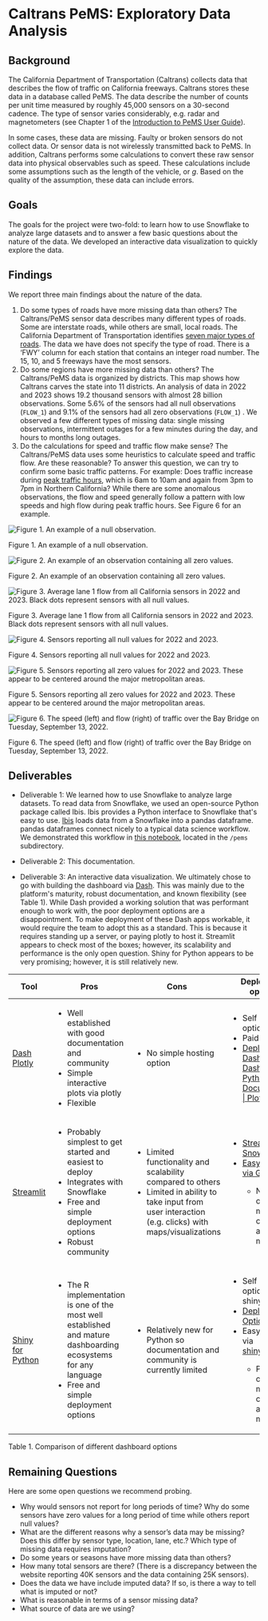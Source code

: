 # Caltrans PeMS: Exploratory Data Analysis

## Background

The California Department of Transportation (Caltrans) collects data that describes the flow of traffic on California freeways. Caltrans stores these data in a database called PeMS. The data describe the number of counts per unit time measured by roughly 45,000 sensors on a 30-second cadence. The type of sensor varies considerably, e.g. radar and magnetometers (see Chapter 1 of the [Introduction to PeMS User Guide](https://pems.dot.ca.gov/Papers/PeMS_Intro_User_Guide_v6.pdf)).

In some cases, these data are missing. Faulty or broken sensors do not collect data. Or sensor data is not wirelessly transmitted back to PeMS. In addition, Caltrans performs some calculations to convert these raw sensor data into physical observables such as speed. These calculations include some assumptions such as the length of the vehicle, or *g*. Based on the quality of the assumption, these data can include errors.

## Goals
The goals for the project were two-fold: to learn how to use Snowflake to analyze large datasets and to answer a few basic questions about the nature of the data. We developed an interactive data visualization to quickly explore the data.

## Findings

We report three main findings about the nature of the data.

1. Do some types of roads have more missing data than others? The Caltrans/PeMS sensor data describes many different types of roads. Some are interstate roads, while others are small, local roads. The California Department of Transportation identifies [seven major types of roads](https://dot.ca.gov/programs/research-innovation-system-information/office-of-highway-system-information-performance/functional-classification). The data we have does not specify the type of road. There is a ‘FWY’ column for each station that contains an integer road number. The 15, 10, and 5 freeways have the most sensors.
2. Do some regions have more missing data than others? The Caltrans/PeMS data is organized by districts. This map shows how Caltrans carves the state into 11 districts. An analysis of data in 2022 and 2023 shows 19.2 thousand sensors with almost 28 billion observations. Some 5.6% of the sensors had all null observations (`FLOW_1`) and 9.1% of the sensors had all zero observations (`FLOW_1`) . We observed a few different types of missing data: single missing observations, intermittent outages for a few minutes during the day, and hours to months long outages.
3. Do the calculations for speed and traffic flow make sense? The Caltrans/PeMS data uses some heuristics to calculate speed and traffic flow. Are these reasonable? To answer this question, we can try to confirm some basic traffic patterns. For example: Does traffic increase during [peak traffic hours](https://dot.ca.gov/programs/traffic-operations/hov), which is 6am to 10am and again from 3pm to 7pm in Northern California? While there are some anomalous observations, the flow and speed generally follow a pattern with low speeds and high flow during peak traffic hours. See Figure 6 for an example.

![Figure 1. An example of a null observation.](../images/fig1.png)

Figure 1. An example of a null observation.

![Figure 2. An example of an observation containing all zero values.](../images/fig2.png)

Figure 2. An example of an observation containing all zero values.

![Figure 3. Average lane 1 flow from all California sensors in 2022 and 2023. Black dots represent sensors with all null values.](../images/fig3.png)

Figure 3. Average lane 1 flow from all California sensors in 2022 and 2023. Black dots represent sensors with all null values.

![Figure 4. Sensors reporting all null values for 2022 and 2023.](../images/fig4.png)

Figure 4. Sensors reporting all null values for 2022 and 2023.

![Figure 5. Sensors reporting all zero values for 2022 and 2023. These appear to be centered around the major metropolitan areas.](../images/fig5.png)

Figure 5. Sensors reporting all zero values for 2022 and 2023. These appear to be centered around the major metropolitan areas.

![Figure 6. The speed (left) and flow (right) of traffic over the Bay Bridge on Tuesday, September 13, 2022.](../images/fig6.png)

Figure 6. The speed (left) and flow (right) of traffic over the Bay Bridge on Tuesday, September 13, 2022.

## Deliverables

* Deliverable 1: We learned how to use Snowflake to analyze large datasets. To read data from Snowflake, we used an open-source Python package called Ibis. Ibis provides a Python interface to Snowflake that's easy to use. [Ibis](https://ibis-project.org/) loads data from a Snowflake into a pandas dataframe. pandas dataframes connect nicely to a typical data science workflow. We demonstrated this workflow in [this notebook](https://github.com/cagov/caldata-mdsa-caltrans-pems/blob/main/pems/missing_data.ipynb), located in the `/pems` subdirectory.

* Deliverable 2: This documentation.

* Deliverable 3: An interactive data visualization. We ultimately chose to go with building the dashboard via [Dash](https://dash.plotly.com). This was mainly due to the platform's maturity, robust documentation, and known flexibility (see Table 1). While Dash provided a working solution that was performant enough to work with, the poor deployment options are a disappointment. To make deployment of these Dash apps workable, it would require the team to adopt this as a standard. This is because it requires standing up a server, or paying plotly to host it. Streamlit appears to check most of the boxes; however, its scalability and performance is the only open question. Shiny for Python appears to be very promising; however, it is still relatively new.

| Tool | Pros | Cons | Deployment options |
| ---- | ---- | ---- | ------------------ |
[Dash Plotly](https://dash.plotly.com/) |  <ul><li> Well established with good documentation and community</li><li>Simple interactive plots via plotly<li>Flexible</li></ul> | <ul><li>No simple hosting option</li></ul> | <ul><li>Self hosted options</li><li>Paid options</li><li>[Deploy Your Dash App \| Dash for Python Documentation \| Plotly](https://dash.plotly.com/deployment)</li></ul> |
[Streamlit](https://streamlit.io/) | <ul><li>Probably simplest to get started and easiest to deploy</li><li>Integrates with Snowflake</li><li>Free and simple deployment options</li><li>Robust community | <ul><li>Limited functionality and scalability compared to others</li><li>Limited in ability to take input from user interaction (e.g. clicks) with maps/visualizations</li></ul> | <ul><li> [Streamlit in Snowflake](https://www.snowflake.com/en/data-cloud/overview/streamlit-in-snowflake/)</li><li>[Easy and free via Github](https://streamlit.io/cloud)</li><ul><li>No paid options for more compute and memory</ul></li> |
[Shiny for Python](https://shiny.posit.co/py/) | <ul><li>The R implementation is one of the most well established and mature dashboarding ecosystems for any language</li><li>Free and simple deployment options | <ul><li>Relatively new for Python so documentation and community is currently limited | <ul><li>Self hosted options via shiny server</li><li>[Deployment Options](https://shiny.posit.co/py/docs/deploy.html)</li><li>Easy and free via [shinyapps.io](https://www.shinyapps.io/)</li><ul><li>Paid options for more compute and memory    |

Table 1. Comparison of different dashboard options

## Remaining Questions
Here are some open questions we recommend probing.

* Why would sensors not report for long periods of time? Why do some sensors have zero values for a long period of time while others report null values?
* What are the different reasons why a sensor’s data may be missing? Does this differ by sensor type, location, lane, etc.? Which type of missing data requires imputation?
* Do some years or seasons have more missing data than others?
* How many total sensors are there? (There is a discrepancy between the website reporting 40K sensors and the data containing 25K sensors).
* Does the data we have include imputed data? If so, is there a way to tell what is imputed or not?
* What is reasonable in terms of a sensor missing data?
* What source of data are we using?
